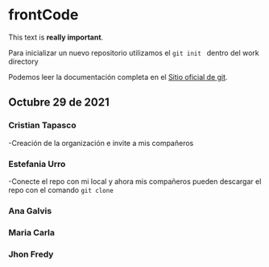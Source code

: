 # frontCode

This text is **really important**.

Para inicializar un nuevo repositorio utilizamos el  ``git init `` dentro  del work directory 

Podemos leer la documentación completa en el  [Sitio oficial de git](https://git-scm.com/book/es/v2).

## Octubre 29 de 2021

### Cristian Tapasco
-Creación de la organización e invite a mis compañeros

### Estefania Urro 
-Conecte el repo con mi local y ahora mis compañeros pueden descargar el repo con el comando ``git clone``


### Ana Galvis



### Maria Carla



### Jhon Fredy



